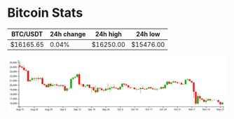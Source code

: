 # Bitcoin Stats

BTC/USDT|24h change|24h high|24h low|
|---|---|---|---|
|$16165.65|0.04%|$16250.00|$15476.00|

<img src="./chart.svg">
